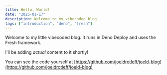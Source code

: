 ```yaml
---
title: Hello, World!
date: "2025-01-17"
description: Welcome to my vibecoded blog
tags: ["introduction", "deno", "fresh"]
---
```


Welcome to my little vibecoded blog. It runs in Deno Deploy and uses the Fresh framework.


I'll be adding *actual* content to it shortly!


You can see the code yourself at [https://github.com/joeldrotleff/joeld-blog](https://github.com/joeldrotleff/joeld-blog)
